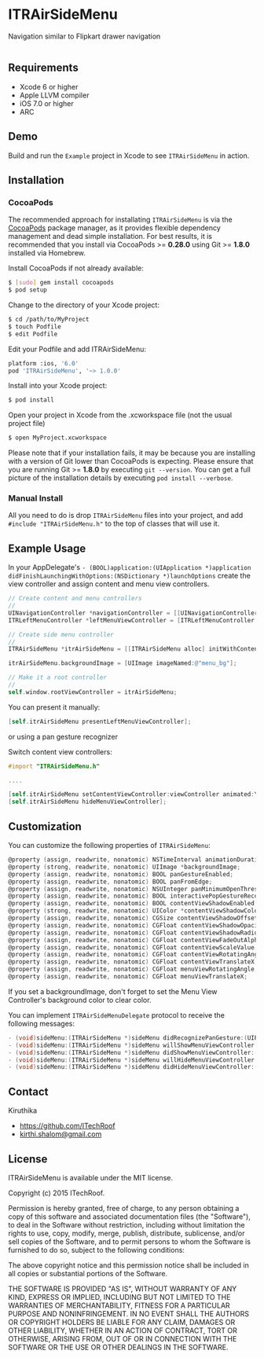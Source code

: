 # ITRAirSideMenu

Navigation similar to Flipkart drawer navigation

<img src="https://github.com/ITechRoof/ITRAirSideMenu/blob/master/Demo" alt="">

## Requirements
* Xcode 6 or higher
* Apple LLVM compiler
* iOS 7.0 or higher
* ARC

## Demo

Build and run the `Example` project in Xcode to see `ITRAirSideMenu` in action.

## Installation

### CocoaPods

The recommended approach for installating `ITRAirSideMenu` is via the [CocoaPods](http://cocoapods.org/) package manager, as it provides flexible dependency management and dead simple installation.
For best results, it is recommended that you install via CocoaPods >= **0.28.0** using Git >= **1.8.0** installed via Homebrew.

Install CocoaPods if not already available:

``` bash
$ [sudo] gem install cocoapods
$ pod setup
```

Change to the directory of your Xcode project:

``` bash
$ cd /path/to/MyProject
$ touch Podfile
$ edit Podfile
```

Edit your Podfile and add ITRAirSideMenu:

``` bash
platform :ios, '6.0'
pod 'ITRAirSideMenu', '~> 1.0.0'
```

Install into your Xcode project:

``` bash
$ pod install
```

Open your project in Xcode from the .xcworkspace file (not the usual project file)

``` bash
$ open MyProject.xcworkspace
```

Please note that if your installation fails, it may be because you are installing with a version of Git lower than CocoaPods is expecting. Please ensure that you are running Git >= **1.8.0** by executing `git --version`. You can get a full picture of the installation details by executing `pod install --verbose`.

### Manual Install

All you need to do is drop `ITRAirSideMenu` files into your project, and add `#include "ITRAirSideMenu.h"` to the top of classes that will use it.

## Example Usage

In your AppDelegate's `- (BOOL)application:(UIApplication *)application didFinishLaunchingWithOptions:(NSDictionary *)launchOptions` create the view controller and assign content and menu view controllers.

``` objective-c
// Create content and menu controllers
//
UINavigationController *navigationController = [[UINavigationController alloc] initWithRootViewController:[ITRFirstViewController controller]];
ITRLeftMenuController *leftMenuViewController = [ITRLeftMenuController controller];

// Create side menu controller
//
ITRAirSideMenu *itrAirSideMenu = [[ITRAirSideMenu alloc] initWithContentViewController:navigationController leftMenuViewController:leftMenuViewController];

itrAirSideMenu.backgroundImage = [UIImage imageNamed:@"menu_bg"];

// Make it a root controller
//
self.window.rootViewController = itrAirSideMenu;
```

You can present it manually:

```objective-c
[self.itrAirSideMenu presentLeftMenuViewController];
```

or using a pan gesture recognizer

Switch content view controllers:

```objective-c
#import "ITRAirSideMenu.h"

....

[self.itrAirSideMenu setContentViewController:viewController animated:YES];
[self.itrAirSideMenu hideMenuViewController];
```

## Customization

You can customize the following properties of `ITRAirSideMenu`:

``` objective-c
@property (assign, readwrite, nonatomic) NSTimeInterval animationDuration;
@property (strong, readwrite, nonatomic) UIImage *backgroundImage;
@property (assign, readwrite, nonatomic) BOOL panGestureEnabled;
@property (assign, readwrite, nonatomic) BOOL panFromEdge;
@property (assign, readwrite, nonatomic) NSUInteger panMinimumOpenThreshold;
@property (assign, readwrite, nonatomic) BOOL interactivePopGestureRecognizerEnabled;
@property (assign, readwrite, nonatomic) BOOL contentViewShadowEnabled;
@property (strong, readwrite, nonatomic) UIColor *contentViewShadowColor;
@property (assign, readwrite, nonatomic) CGSize contentViewShadowOffset;
@property (assign, readwrite, nonatomic) CGFloat contentViewShadowOpacity;
@property (assign, readwrite, nonatomic) CGFloat contentViewShadowRadius;
@property (assign, readwrite, nonatomic) CGFloat contentViewFadeOutAlpha;
@property (assign, readwrite, nonatomic) CGFloat contentViewScaleValue;
@property (assign, readwrite, nonatomic) CGFloat contentViewRotatingAngle;
@property (assign, readwrite, nonatomic) CGFloat contentViewTranslateX;
@property (assign, readwrite, nonatomic) CGFloat menuViewRotatingAngle;
@property (assign, readwrite, nonatomic) CGFloat menuViewTranslateX;

```

If you set a backgroundImage, don't forget to set the Menu View Controller's background color to clear color.

You can implement `ITRAirSideMenuDelegate` protocol to receive the following messages:

```objective-c
- (void)sideMenu:(ITRAirSideMenu *)sideMenu didRecognizePanGesture:(UIPanGestureRecognizer *)recognizer;
- (void)sideMenu:(ITRAirSideMenu *)sideMenu willShowMenuViewController:(UIViewController *)menuViewController;
- (void)sideMenu:(ITRAirSideMenu *)sideMenu didShowMenuViewController:(UIViewController *)menuViewController;
- (void)sideMenu:(ITRAirSideMenu *)sideMenu willHideMenuViewController:(UIViewController *)menuViewController;
- (void)sideMenu:(ITRAirSideMenu *)sideMenu didHideMenuViewController:(UIViewController *)menuViewController;
```

## Contact

Kiruthika

- https://github.com/ITechRoof
- kirthi.shalom@gmail.com

## License

ITRAirSideMenu is available under the MIT license.

Copyright (c) 2015 ITechRoof.

Permission is hereby granted, free of charge, to any person obtaining a copy of this software and associated documentation files (the "Software"), to deal in the Software without restriction, including without limitation the rights to use, copy, modify, merge, publish, distribute, sublicense, and/or sell copies of the Software, and to permit persons to whom the Software is furnished to do so, subject to the following conditions:

The above copyright notice and this permission notice shall be included in all copies or substantial portions of the Software.

THE SOFTWARE IS PROVIDED "AS IS", WITHOUT WARRANTY OF ANY KIND, EXPRESS OR IMPLIED, INCLUDING BUT NOT LIMITED TO THE WARRANTIES OF MERCHANTABILITY, FITNESS FOR A PARTICULAR PURPOSE AND NONINFRINGEMENT. IN NO EVENT SHALL THE AUTHORS OR COPYRIGHT HOLDERS BE LIABLE FOR ANY CLAIM, DAMAGES OR OTHER LIABILITY, WHETHER IN AN ACTION OF CONTRACT, TORT OR OTHERWISE, ARISING FROM, OUT OF OR IN CONNECTION WITH THE SOFTWARE OR THE USE OR OTHER DEALINGS IN THE SOFTWARE.


